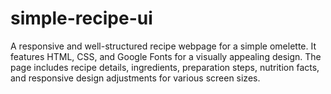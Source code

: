 # simple-recipe-ui
 A responsive and well-structured recipe webpage for a simple omelette. It features HTML, CSS, and Google Fonts for a visually appealing design. The page includes recipe details, ingredients, preparation steps, nutrition facts, and responsive design adjustments for various screen sizes.
